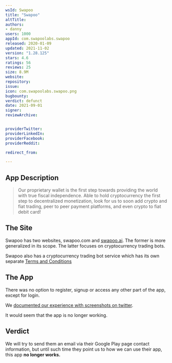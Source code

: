 ```yaml
---
wsId: Swapoo
title: "Swapoo"
altTitle:
authors:
- danny
users: 1000
appId: com.swapoolabs.swapoo
released: 2020-01-09
updated: 2021-11-02
version: "1.28.125"
stars: 4.6
ratings: 56
reviews: 25
size: 8.9M
website:
repository:
issue:
icon: com.swapoolabs.swapoo.png
bugbounty:
verdict: defunct
date: 2021-09-01
signer:
reviewArchive:


providerTwitter:
providerLinkedIn:
providerFacebook:
providerReddit:

redirect_from:

---
```



## App Description

> Our proprietary wallet is the first step towards providing the world with true fiscal independence. Able to hold cryptocurrency the first step to decentralized monetization, look for us to soon add crypto and fiat trading, peer to peer payment platforms, and even crypto to fiat debit card!

## The Site

Swapoo has two websites, swapoo.com and [swapoo.ai](https://swapoo.ai/). The former is more generalized in its scope. The latter focuses on cryptocurrency trading bots.

Swapoo also has a cryptocurrency trading bot service which has its own separate [Terms and Conditions](https://swapoo.com/bots-terms-and-conditions)

## The App

There was no option to register, signup or access any other part of the app, except for login.

We [documented our experience with screenshots on twitter](https://twitter.com/BitcoinWalletz/status/1456535224880222212).

It would seem that the app is no longer working.

## Verdict

We will try to send them an email via their Google Play page contact information, but until such time they point us to how we can use their app, this app **no longer works.**
